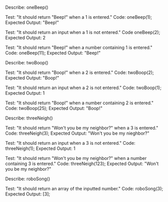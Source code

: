 Describe: oneBeep()

Test: "It should return "Beep!" when a 1 is entered."
Code: oneBeep(1);
Expected Output: "Beep!"

Test: "It should return an input when a 1 is not entered."
Code oneBeep(2);
Expected Output: 2

Test: "It should return "Beep!" when a number containing 1 is entered."
Code: oneBeep(11);
Expected Output: "Beep!"



Describe: twoBoop()

Test: "It should return "Boop!" when a 2 is entered."
Code: twoBoop(2);
Expected Output: "Boop!"

Test: "It should return an input when a 2 is not entered."
Code: twoBoop(1);
Expected Output: 1

Test: "It should return "Boop!" when a number containing 2 is entered."
Code: twoBoop(25);
Expected Output: "Boop!"

Describe: threeNeigh()

Test: "It should return "Won't you be my neighbor?" when a 3 is entered."
Code: threeNeigh(3);
Expected Output: "Won't you be my nieghbor?"

Test: "It should return an input when a 3 is not entered."
Code: threeNeigh(1);
Expected Output: 1

Test: "It should return "Won't you be my neighbor?" when a number containing 3 is entered."
Code: threeNeigh(123);
Expected Output: "Won't you be my neighbor?"

Describe: roboSong()

Test: "It should return an array of the inputted number."
Code: roboSong(3);
Expected Output: [3];
